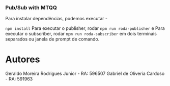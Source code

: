 ### Pub/Sub with MTQQ

Para instalar dependências, podemos executar - 

```npm install```
Para executar o publisher, rodar  ```npm run roda-publisher``` e
Para executar o subscriber, rodar  ```npm run roda-subscriber``` em dois terminais separados ou janela de prompt de comando.

# Autores
Geraldo Moreira Rodrigues Junior - RA: 596507
Gabriel de Oliveria Cardoso - RA: 591963